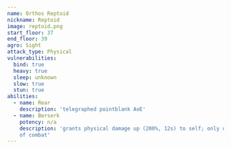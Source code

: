 ```yaml
---
name: Orthos Reptoid
nickname: Reptoid
image: reptoid.png
start_floor: 37
end_floor: 39
agro: Sight
attack_type: Physical
vulnerabilities:
  bind: true
  heavy: true
  sleep: unknown
  slow: true
  stun: true
abilities:
  - name: Rear
    description: 'telegraphed pointblank AoE'
  - name: Berserk
    potency: n/a
    description: 'grants physical damage up (200%, 12s) to self; only used out
    of combat'
---
```

